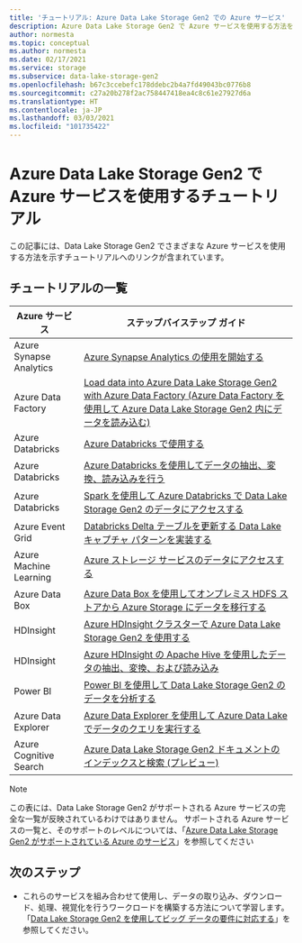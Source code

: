 ```yaml
---
title: 'チュートリアル: Azure Data Lake Storage Gen2 での Azure サービス'
description: Azure Data Lake Storage Gen2 で Azure サービスを使用する方法を学習するのに役立つチュートリアルを紹介します。
author: normesta
ms.topic: conceptual
ms.author: normesta
ms.date: 02/17/2021
ms.service: storage
ms.subservice: data-lake-storage-gen2
ms.openlocfilehash: b67c3ccebefc178ddebc2b4a7fd49043bc0776b8
ms.sourcegitcommit: c27a20b278f2ac758447418ea4c8c61e27927d6a
ms.translationtype: HT
ms.contentlocale: ja-JP
ms.lasthandoff: 03/03/2021
ms.locfileid: "101735422"
---
```

# <a name="tutorials-that-use-azure-services-with-azure-data-lake-storage-gen2"></a>Azure Data Lake Storage Gen2 で Azure サービスを使用するチュートリアル

この記事には、Data Lake Storage Gen2 でさまざまな Azure サービスを使用する方法を示すチュートリアルへのリンクが含まれています。 

## <a name="list-of-tutorials"></a>チュートリアルの一覧

| Azure サービス | ステップバイステップ ガイド | 
|---------------|-------------------|
| Azure Synapse Analytics | [Azure Synapse Analytics の使用を開始する](../../synapse-analytics/get-started.md) |
| Azure Data Factory | [Load data into Azure Data Lake Storage Gen2 with Azure Data Factory (Azure Data Factory を使用して Azure Data Lake Storage Gen2 内にデータを読み込む)](../../data-factory/load-azure-data-lake-storage-gen2.md) |
| Azure Databricks | [Azure Databricks で使用する](https://docs.azuredatabricks.net/data/data-sources/azure/azure-datalake-gen2.html) |
| Azure Databricks | [Azure Databricks を使用してデータの抽出、変換、読み込みを行う](/azure/databricks/scenarios/databricks-extract-load-sql-data-warehouse) |
| Azure Databricks | [Spark を使用して Azure Databricks で Data Lake Storage Gen2 のデータにアクセスする](data-lake-storage-use-databricks-spark.md)|
| Azure Event Grid | [Databricks Delta テーブルを更新する Data Lake キャプチャ パターンを実装する](data-lake-storage-events.md) |
| Azure Machine Learning | [Azure ストレージ サービスのデータにアクセスする](../../machine-learning/how-to-access-data.md) |
| Azure Data Box | [Azure Data Box を使用してオンプレミス HDFS ストアから Azure Storage にデータを移行する](data-lake-storage-migrate-on-premises-hdfs-cluster.md) |
| HDInsight | [Azure HDInsight クラスターで Azure Data Lake Storage Gen2 を使用する](../../hdinsight/hdinsight-hadoop-use-data-lake-storage-gen2.md) |
| HDInsight | [Azure HDInsight の Apache Hive を使用したデータの抽出、変換、および読み込み](data-lake-storage-tutorial-extract-transform-load-hive.md) |
| Power BI | [Power BI を使用して Data Lake Storage Gen2 のデータを分析する](/power-query/connectors/datalakestorage) |
| Azure Data Explorer | [Azure Data Explorer を使用して Azure Data Lake でデータのクエリを実行する](/azure/data-explorer/data-lake-query-data) |
| Azure Cognitive Search | [Azure Data Lake Storage Gen2 ドキュメントのインデックスと検索 (プレビュー)](../../search/search-howto-index-azure-data-lake-storage.md) |

> [!NOTE]
> この表には、Data Lake Storage Gen2 がサポートされる Azure サービスの完全な一覧が反映されているわけではありません。 サポートされる Azure サービスの一覧と、そのサポートのレベルについては、「[Azure Data Lake Storage Gen2 がサポートされている Azure のサービス](data-lake-storage-supported-azure-services.md)」を参照してください

## <a name="next-steps"></a>次のステップ

- これらのサービスを組み合わせて使用し、データの取り込み、ダウンロード、処理、視覚化を行うワークロードを構築する方法について学習します。 「[Data Lake Storage Gen2 を使用してビッグ データの要件に対応する](data-lake-storage-data-scenarios.md)」を参照してください。
